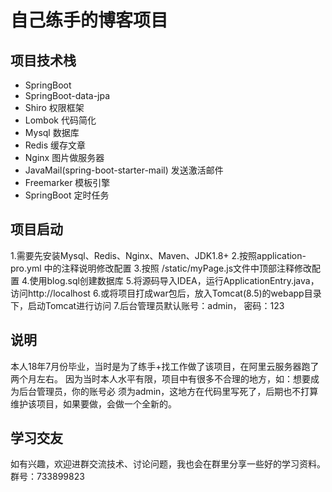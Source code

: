 # 自己练手的博客项目

## 项目技术栈
* SpringBoot 
* SpringBoot-data-jpa
* Shiro 权限框架
* Lombok 代码简化
* Mysql 数据库
* Redis 缓存文章
* Nginx 图片做服务器
* JavaMail(spring-boot-starter-mail) 发送激活邮件
* Freemarker 模板引擎
* SpringBoot 定时任务

## 项目启动
1.需要先安装Mysql、Redis、Nginx、Maven、JDK1.8+
2.按照application-pro.yml 中的注释说明修改配置
3.按照 /static/myPage.js文件中顶部注释修改配置
4.使用blog.sql创建数据库
5.将源码导入IDEA，运行ApplicationEntry.java，访问http://localhost
6.或将项目打成war包后，放入Tomcat(8.5)的webapp目录下，启动Tomcat进行访问
7.后台管理员默认账号：admin， 密码：123

## 说明
本人18年7月份毕业，当时是为了练手+找工作做了该项目，在阿里云服务器跑了两个月左右。
因为当时本人水平有限，项目中有很多不合理的地方，如：想要成为后台管理员，你的账号必
须为admin，这地方在代码里写死了，后期也不打算维护该项目，如果要做，会做一个全新的。

## 学习交友
如有兴趣，欢迎进群交流技术、讨论问题，我也会在群里分享一些好的学习资料。
群号：733899823